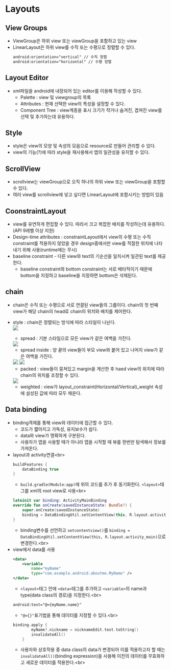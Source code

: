 # Layouts

## View Groups
+ ViewGroup은 하위 view 또는 viewGroup을 포함하고 있는 view
+ LinearLayout은 하위 view를 수직 또는 수평으로 정렬할 수 있다.
	```xml
	android:orientation="vertical" // 수직 정렬
	android:orientation="horizontal" // 수평 정렬
	```
   
## Layout Editor
+ xml파일을 android에 내장되어 있는 editor를 이용해 작성할 수 있다.
	+ Palette : view 및 viewgroup의 목록
	+ Attributes : 현재 선택한 view의 특성을 설정할 수 있다.
	+ Component Tree : view계층을 표시 크기가 작거나 숨겨진, 겹쳐진 view를 선택 및 추가하는데 유용하다.
   
## Style
+ style은 view의 모양 및 속성의 모음으로 resource로 만들어 관리할 수 있다.
+ view의 기능(?)에 따라 style을 재사용해서 앱의 일관성을 유지할 수 있다.

## ScrollView
+ scrollview는 viewGroup으로 오직 하나의 하위 view 또는 viewGroup을 포함할 수 있다.
+ 여러 view를 scrollview에 넣고 싶다면 LinearLayout에 포함시키는 방법이 있음

## CoonstraintLayout
+ view를 유연하게 편집할 수 있다. 따라서 크고 복잡한 배치를 작성하는데 유용하다. (API 9레벨 이상 지원)
+ Design-time attributes : constraintLayout에서 view의 수평 또는 수직 constraint를 적용하지 않았을 경우 design중에서만 view를 적절한 위치에 나타내기 위해 사용(runtime에는 무시)
+ baseline constraint - 다른 view와 text의 기순선을 일치시켜 일관된 text를 제공한다.
	+ baseline constraint와 bottom constraint는 서로 배타적이기 때문에 bottom을 지정하고 baseline을 지정하면 bottom은 삭제된다.

## chain
+ chain은 수직 또는 수평으로 서로 연결된 view들의 그룹이다. chain의 첫 번째 view가 해당 chain의 head로 chain의 위치와 배치를 제어한다.
+ style : chain은 정렬되는 방식에 따라 스타일이 나뉜다.     
	<img src="https://developer.android.com/codelabs/kotlin-android-training-constraint-layout/img/d57e8cdbe225181f.png">

	+ spread : 기본 스타일으로 모든 view가 같은 여백을 가진다.    
	<img src="https://developer.android.com/codelabs/kotlin-android-training-constraint-layout/img/8ee14c6b5164afef.png">

	+ spread inside : 양 끝의 view들이 부모 view와 붙어 있고 나머지 view가 같은 여백을 가진다.       

	<img src="https://developer.android.com/codelabs/kotlin-android-training-constraint-layout/img/16bb057b065865c6.png">     

	<img src="https://developer.android.com/codelabs/kotlin-android-training-constraint-layout/img/c893437f3a9c3f06.png">

	+ packed : view들이 뭉쳐있고 margin을 계산한 후 haed view의 위치에 따라 chain의 위치를 조정할 수 있다.     

	<img src="https://developer.android.com/codelabs/kotlin-android-training-constraint-layout/img/91ca5b204a0141ed.png">

	+ weighted : view가 layout_constraint(Horizontal/Vertical)_weight 속성에 설성된 값에 따라 모두 채운다.      

## Data binding
+ binding객체를 통해 view와 데이터에 접근할 수 있다.
	+ 코드가 짧아지고 가독성, 유지보수가 쉽다.
	+ data와 view가 명확하게 구분된다.
	+ 사용자가 앱을 사용할 때가 아니라 앱을 시작할 때 뷰를 한번만 탐색해서 정보를 가져온다.
+ layout과 activity연결<br\>
	```gradle
	buildFeatures {
		dataBinding true
	}
	```
	+ `build.gradle(Module:app)`에 위의 코드를 추가 후 동기화한다.
	`<layout>`태그를 xml의 root view로 사용<br\>
	```kotlin
	lateinit var binding: ActivityMainBinding
	override fun onCreate(savedInstanceState: Bundle?) {
		super.onCreate(savedInstanceState)
		binding = DataBindingUtil.setContentView(this, R.layout.activity_main)
	}
	```
	+ binding변수를 선언하고 `setcontentview()`를 `binding = DataBindingUtil.setContentView(this, R.layout.activity_main)`으로 변경한다.<br\>
+ view에서 data를 사용
	```xml
	<data>
		<variable
			name="myName"
			type="com.example.android.aboutme.MyName" />
	</data>
	```
	+ `<layout>`태그 안에 `<data>`태그를 추가하고 `<variable>`의 name과 type(data class의 경로)을 지정한다.<br\>
	```xml
	android:text="@={myName.name}"
	```
	+ `"@={}"`표기법을 통해 데이터를 지정할 수 있다.<br\>
	```kotlin
	binding.apply {
            myName?.nickname = nicknameEdit.text.toString()
            invalidateAll()
        }
	```
	+ 사용자와 상호작용 중 data class의 data가 변경되어 이를 적용하고자 할 때는 `invalidateAll()`(binding expression)을 사용해 이전의 데이터를 무효화하고 새로운 데이터를 적용한다.<br\>